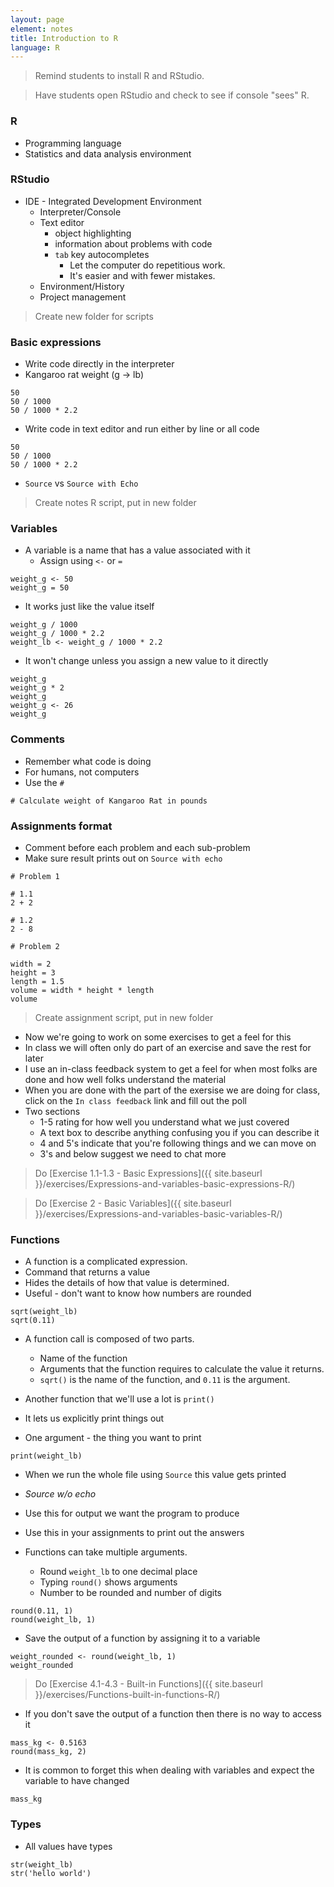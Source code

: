 ```yaml
---
layout: page
element: notes
title: Introduction to R
language: R
---
```


> Remind students to install R and RStudio.

> Have students open RStudio and check to see if console "sees" R.

### R

* Programming language
* Statistics and data analysis environment


### RStudio

* IDE - Integrated Development Environment
    * Interpreter/Console
    * Text editor
        * object highlighting 
        * information about problems with code
        * `tab` key autocompletes
            * Let the computer do repetitious work. 
            * It's easier and with fewer mistakes.
    * Environment/History
    * Project management

> Create new folder for scripts

### Basic expressions

* Write code directly in the interpreter
* Kangaroo rat weight (g -> lb)

```
50
50 / 1000
50 / 1000 * 2.2
```

* Write code in text editor and run either by line or all code

```
50
50 / 1000
50 / 1000 * 2.2
```

* `Source` vs `Source with Echo`

> Create notes R script, put in new folder


### Variables

* A variable is a name that has a value associated with it
    * Assign using `<-` or `=`

```
weight_g <- 50
weight_g = 50
```

* It works just like the value itself

```
weight_g / 1000
weight_g / 1000 * 2.2
weight_lb <- weight_g / 1000 * 2.2
```

* It won't change unless you assign a new value to it directly

```
weight_g
weight_g * 2
weight_g
weight_g <- 26
weight_g
```

### Comments

* Remember what code is doing
* For humans, not computers
* Use the `#`

```
# Calculate weight of Kangaroo Rat in pounds
```

### Assignments format

* Comment before each problem and each sub-problem
* Make sure result prints out on `Source with echo`

```
# Problem 1

# 1.1
2 + 2

# 1.2
2 - 8

# Problem 2

width = 2
height = 3
length = 1.5
volume = width * height * length
volume
```
> Create assignment script, put in new folder

* Now we're going to work on some exercises to get a feel for this
* In class we will often only do part of an exercise and save the rest for later
* I use an in-class feedback system to get a feel for when most folks are done
  and how well folks understand the material
* When you are done with the part of the exersise we are doing for class, click
  on the `In class feedback` link and fill out the poll
* Two sections
  * 1-5 rating for how well you understand what we just covered
  * A text box to describe anything confusing you if you can describe it
  * 4 and 5's indicate that you're following things and we can move on
  * 3's and below suggest we need to chat more 

> Do [Exercise 1.1-1.3 - Basic Expressions]({{ site.baseurl }}/exercises/Expressions-and-variables-basic-expressions-R/)

> Do [Exercise 2 - Basic Variables]({{ site.baseurl }}/exercises/Expressions-and-variables-basic-variables-R/)


### Functions

* A function is a complicated expression.
* Command that returns a value
* Hides the details of how that value is determined.
* Useful - don't want to know how numbers are rounded

```
sqrt(weight_lb)
sqrt(0.11)
```

* A function call is composed of two parts.
    * Name of the function
    * Arguments that the function requires to calculate the value it returns.
    * `sqrt()` is the name of the function, and `0.11` is the argument.

* Another function that we'll use a lot is `print()`
* It lets us explicitly print things out
* One argument - the thing you want to print

```
print(weight_lb)
```

* When we run the whole file using `Source` this value gets printed
* *Source w/o echo*
* Use this for output we want the program to produce
* Use this in your assignments to print out the answers

* Functions can take multiple arguments.
    * Round `weight_lb` to one decimal place
    * Typing `round()` shows arguments
    * Number to be rounded and number of digits

```
round(0.11, 1)
round(weight_lb, 1)
```

* Save the output of a function by assigning it to a variable

```
weight_rounded <- round(weight_lb, 1)
weight_rounded
```

> Do [Exercise 4.1-4.3 - Built-in Functions]({{ site.baseurl }}/exercises/Functions-built-in-functions-R/)

* If you don't save the output of a function then there is no way to access it

```
mass_kg <- 0.5163
round(mass_kg, 2)
```

* It is common to forget this when dealing with variables and expect the
  variable to have changed

```
mass_kg
```

### Types

* All values have types

```
str(weight_lb)
str('hello world')
```